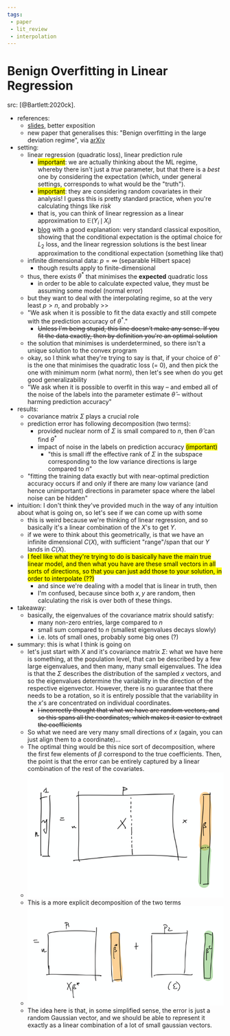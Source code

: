 ```yaml
---
tags:
 - paper
 - lit_review
 - interpolation
---
```


# Benign Overfitting in Linear Regression

src: [@Bartlett:2020ck].

- references:
    - [slides](https://www.stat.berkeley.edu/~bartlett/talks/201908Microsoft.pdf), better exposition
    - new paper that generalises this: "Benign overfitting in the large deviation regime", via [arXiv](https://arxiv.org/abs/2003.05838.pdf)
- setting:
    - linear regression (quadratic loss), linear prediction rule
        - <mark>important</mark>: we are actually thinking about the ML regime, whereby there isn't just a *true* parameter, but that there is a *best* one by considering the expectation (which, under general settings, corresponds to what would be the "truth").
        - <mark>important</mark>: they are considering random covariates in their analysis! I guess this is pretty standard practice, when you're calculating things like *risk*
        - that is, you can think of linear regression as a linear approximation to $\mathbb{E} ( Y_i \,\mid\, X_i)$
        - [blog](https://www.timlrx.com/2018/02/26/notes-on-regression-approximation-of-the-conditional-expectation-function/) with a good explanation: very standard classical exposition, showing that the conditional expectation is the optimal choice for $L_2$ loss, and the linear regression solutions is the best linear approximation to the conditional expectation (something like that)
    - infinite dimensional data: $p = \infty$ (separable Hilbert space)
        - though results apply to finite-dimensional
    - thus, there exists $\theta^*$ that minimises the **expected** quadratic loss
        - in order to be able to calculate expected value, they must be assuming some model (normal error)
    - but they want to deal with the interpolating regime, so at the very least $p > n$, and probably >>
    - "We ask when it is possible to fit the data exactly and still compete with the prediction accuracy of $\theta^*$."
        - ~~Unless I'm being stupid, this line doesn't make any sense. If you fit the data exactly, then by definition you're an optimal solution~~
    - the solution that minimises is underdetermined, so there isn't a unique solution to the convex program
    - okay, so I think what they're trying to say is that, if your choice of $\hat{\theta}$ is the one that minimises the quadratic loss (= 0), and then pick the one with minimum norm (what norm), then let's see when do you get good generalizability
    - "We ask when it is possible to overfit in this way – and embed all of the noise of the labels into the parameter estimate $\hat{\theta}$ – without harming prediction accuracy"
- results:
    - covariance matrix $\Sigma$ plays a crucial role
    - prediction error has following decomposition (two terms):
        - provided nuclear norm of $\Sigma$ is small compared to $n$, then $\hat{\theta}$ can find $\theta^*$
        - impact of noise in the labels on prediction accuracy <mark>(important)</mark>
            - "this is small iff the effective rank of $\Sigma$ in the subspace corresponding to the low variance directions is large compared to $n$"
    - "fitting the training data exactly but with near-optimal prediction accuracy occurs if and only if there are many low variance (and hence unimportant) directions in parameter space where the label noise can be hidden"
- intuition: I don't think they've provided much in the way of any intuition about what is going on, so let's see if we can come up with some
    - this is weird because we're thinking of linear regression, and so basically it's a linear combination of the $X$'s to get $Y$.
    - if we were to think about this geometrically, is that we have an infinite dimensional $C(X)$, with sufficient "range"/span that our $Y$ lands in $C(X)$.
    - <mark>I feel like what they're trying to do is basically have the main true linear model, and then what you have are these small vectors in all sorts of directions, so that you can just add those to your solution, in order to interpolate (??)</mark>
        - and since we're dealing with a model that is linear in truth, then
        - I'm confused, because since both $x,y$ are random, then calculating the risk is over both of these things.
- takeaway:
    - basically, the eigenvalues of the covariance matrix should satisfy:
        - many non-zero entries, large compared to $n$
        - small sum compared to $n$ (smallest eigenvalues decays slowly)
        - i.e. lots of small ones, probably some big ones (?)
- summary: this is what I think is going on
    - let's just start with $X$ and it's covariance matrix $\Sigma$: what we have here is something, at the population level, that can be described by a few large eigenvalues, and then many, many small eigenvalues. The idea is that the $\Sigma$ describes the distribution of the sampled $x$ vectors, and so the eigenvalues determine the variability in the direction of the respective eigenvector. However, there is no guarantee that there needs to be a rotation, so it is entirely possible that the variability in the $x$'s are concentrated on individual coordinates.
        - ~~I incorrectly thought that what we have are random vectors, and so this spans all the coordinates, which makes it easier to extract the coefficients~~
    - So what we need are very many small directions of $x$ (again, you can just align them to a coordinate)...
    - The optimal thing would be this nice sort of decomposition, where the first few elements of $\beta$ correspond to the true coefficients. Then, the point is that the error can be entirely captured by a linear combination of the rest of the covariates.
    - ![](img/benign_1.png)
    - This is a more explicit decomposition of the two terms
    - ![](img/benign_2.png)
    - The idea here is that, in some simplified sense, the error is just a random Gaussian vector, and we should be able to represent it exactly as a linear combination of a lot of small gaussian vectors.